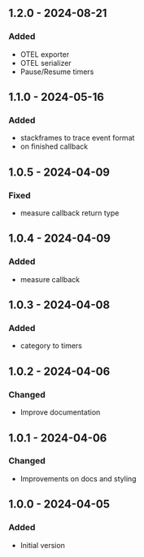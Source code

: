 ## 1.2.0 - 2024-08-21
### Added
- OTEL exporter
- OTEL serializer
- Pause/Resume timers

## 1.1.0 - 2024-05-16
### Added
- stackframes to trace event format
- on finished callback

## 1.0.5 - 2024-04-09
### Fixed
- measure callback return type

## 1.0.4 - 2024-04-09
### Added
- measure callback

## 1.0.3 - 2024-04-08
### Added
- category to timers

## 1.0.2 - 2024-04-06
### Changed
- Improve documentation

## 1.0.1 - 2024-04-06
### Changed
- Improvements on docs and styling

## 1.0.0 - 2024-04-05
### Added
- Initial version
